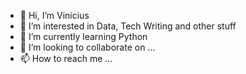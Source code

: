 - 👋 Hi, I’m Vinicius
- 👀 I’m interested in Data, Tech Writing and other stuff
- 🌱 I’m currently learning Python
- 💞️ I’m looking to collaborate on ...
- 📫 How to reach me ...

<!---
Vinicius-MManganotti/Vinicius-MManganotti is a ✨ special ✨ repository because its `README.md` (this file) appears on your GitHub profile.
You can click the Preview link to take a look at your changes.
--->
